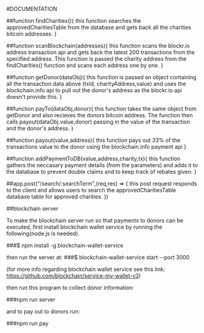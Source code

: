 #DOCUMENTATION

##function findCharities(){
  this function searches the approvedCharitiesTable from the database and gets back all the charities bitcoin addresses.
}

##function scanBlockchain(addresses){
  this function scans the blockr.io address transaction api and gets back the latest 200 transactions from the specified address. This function is passed the charity address from the findCharities() function and scans each address one by one.
}

##function getDonor(dataObj){
  this function is passed an object containing all the transaction data above (txId, charityAddress,value) and uses the blockchain.info api to pull out the donor's address as the blockr.io api doesn't provide this.
}

##function payTo(dataObj,donor){
  this function takes the same object from getDonor and also recieves the donors bitcoin address. The function then calls payout(dataObj.value,donor) passing in the value of the transaction and the donor's address.
}

##function payout(value,address){
  this function pays out 33% of the transactions value to the donor using the blockchain.info payment api
}

##function addPaymentToDB(value,address,charity,tx){
  this function gathers the neccasary payment details (from the parameters) and adds it to the database to prevent double claims and to keep track of rebates given.
}

##app.post("/search/:searchTerm",(req,res) => {
  this post request responds to the client and allows users to search the approvedCharitiesTable database table for approved charities.
})

##blockchain server

To make the blockchain server run so that payments to donors can be executed, first install blockchain wallet service by running the following(node.js is needed).

###$ npm install -g blockchain-wallet-service

then run the server at:
###$ blockchain-wallet-service start --port 3000

(for more info regarding blockchain wallet service see this link: https://github.com/blockchain/service-my-wallet-v3)

then run this program to collect donor information:

###npm run server

and to pay out to donors run:

###npm run pay
